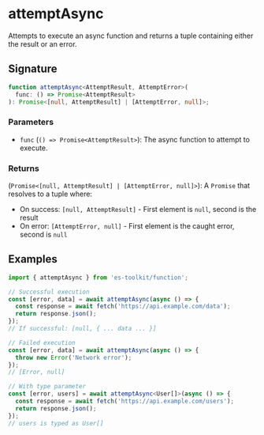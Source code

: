 # attemptAsync

Attempts to execute an async function and returns a tuple containing either the result or an error.

## Signature

```typescript
function attemptAsync<AttemptResult, AttemptError>(
  func: () => Promise<AttemptResult>
): Promise<[null, AttemptResult] | [AttemptError, null]>;
```

### Parameters

- `func` (`() => Promise<AttemptResult>`): The async function to attempt to execute.

### Returns

(`Promise<[null, AttemptResult] | [AttemptError, null]>`): A `Promise` that resolves to a tuple where:

- On success: `[null, AttemptResult]` - First element is `null`, second is the result
- On error: `[AttemptError, null]` - First element is the caught error, second is `null`

## Examples

```typescript
import { attemptAsync } from 'es-toolkit/function';

// Successful execution
const [error, data] = await attemptAsync(async () => {
  const response = await fetch('https://api.example.com/data');
  return response.json();
});
// If successful: [null, { ... data ... }]

// Failed execution
const [error, data] = await attemptAsync(async () => {
  throw new Error('Network error');
});
// [Error, null]

// With type parameter
const [error, users] = await attemptAsync<User[]>(async () => {
  const response = await fetch('https://api.example.com/users');
  return response.json();
});
// users is typed as User[]
```
